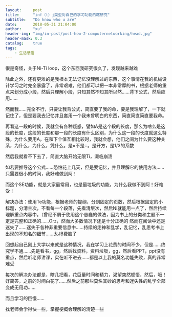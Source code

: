 ```yaml
---
layout:     post
title:      "inf（t）j类型对自己的学习功能的瞎研究"
subtitle:   "Do know who u are"
date:       2018-05-31 21:04:00
author:     "xu"
header-img: "img/in-post/post-how-2-computernetworking/head.jpg"
header-mask: 0.3
catalog:    true
tags:
    - 生活感悟
---
```


很是奇怪，关于Ni-Ti loop，这个东西我研究很久了，发现越来越难


除此之外，还有更难的是我根本无法记忆没理解过的东西，这个事情在我的机械设计学习之时完全暴露了，非常艰难，他们都可以把一本非常厚的书，根据老师的重点来划分成小段，然后只理解小段，只知其然不知其所以然……背下公式，然后应用……

然而我……完全不行，只要让我背公式，简直要了我的命，要是我理解了，一下就记住了，但是要我去记忆并且套用一个我未曾明白的东西，简直简直简直要我命。

再看这一段的时候，我就会有各种疑惑，譬如A是这个段的长度，那么为啥么是这段的长度，这段的长度和那一段的长度有什么区别，为什么这一段的长度就这么特殊，为什么要用A，在和下个值互相比较时，我就会想，他们之间为什么要这种关系，为什么，为什么，凭什么。是×不是÷。是开方，是1/3的系数

然后我就看不下去了，简直大脑开始无限Ti，濒临崩溃

如若要推导这个公式……恐怕花上几天，但是要记忆，并且理解它的使用方法……只需要很小的时间，我好难做到阿！


而这个SE功能，就是大家最常用，也是最垃圾的功能，为什么我做不到阿！好难受！


解决办法：使用Te功能，根据老师的提纲，分到固定的页数，然后根据固定的小标题，分清主次，不看每一个段落，先看清层次，然后Ni就能用一点了，然后持续理解重点内容中。（曾经不屑于使用这个愚蠢的做法，因为书上的分类和主题不一定是完整和正确的……Orz，然而大多数情况下还是十分正确的
然而在阅读中还是迷失了……迷失于各种非重要信息中……持续的走神和乱学，乱记忆，乱思考书上出现的不知名的细节……太JB费脑了

回想起自己刚上大学以来就是这种情况，我在学习上花费的时间不少，但是……终究学不通……先是看书，gg，然后找资料，资料垃圾，gg，然后看PPT，ppt没有重点，然后听老师讲课，实在听不进去……都是以上我的莫名功能失败，真的非常难受


每次的解决办法都是，瞎几把看，花巨量时间和精力，渴望突然顿悟，然后，哦！好简答，之前的时间白花了……然后之前那些莫名其妙的思考和迷失性的乱学全部变成无用功……

而且学习的巨慢……


找老师会学得快一些，掌握梗概会理解的清楚一些

